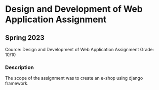 # Design and Development of Web Application Assignment
## Spring 2023
Cource: Design and Development of Web Application
Assignment Grade: 10/10

### Description

The scope of the assignment was to create an e-shop using django framework.


